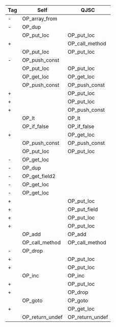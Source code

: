 | Tag | Self | QJSC |
|---|---|---|
| - | OP_array_from |  |
| - | OP_dup |  |
|   | OP_put_loc | OP_put_loc |
| + |  | OP_call_method |
|   | OP_put_loc | OP_put_loc |
| - | OP_push_const |  |
|   | OP_put_loc | OP_put_loc |
|   | OP_get_loc | OP_get_loc |
|   | OP_push_const | OP_push_const |
| + |  | OP_put_loc |
| + |  | OP_put_loc |
| + |  | OP_push_const |
|   | OP_lt | OP_lt |
|   | OP_if_false | OP_if_false |
| + |  | OP_get_loc |
|   | OP_push_const | OP_push_const |
|   | OP_put_loc | OP_put_loc |
| - | OP_get_loc |  |
| - | OP_dup |  |
| - | OP_get_field2 |  |
| - | OP_get_loc |  |
| - | OP_get_loc |  |
| + |  | OP_put_loc |
| + |  | OP_put_field |
| + |  | OP_put_loc |
| + |  | OP_put_loc |
|   | OP_add | OP_add |
|   | OP_call_method | OP_call_method |
| - | OP_drop |  |
| + |  | OP_put_loc |
| + |  | OP_put_loc |
|   | OP_inc | OP_inc |
| + |  | OP_put_loc |
| + |  | OP_drop |
|   | OP_goto | OP_goto |
| + |  | OP_get_loc |
|   | OP_return_undef | OP_return_undef |
